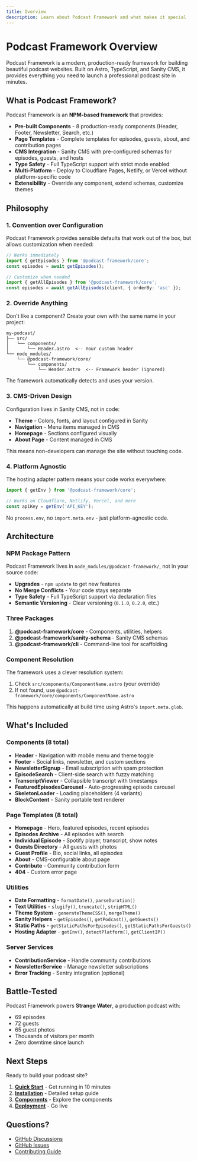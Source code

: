 ```yaml
---
title: Overview
description: Learn about Podcast Framework and what makes it special
---
```


# Podcast Framework Overview

Podcast Framework is a modern, production-ready framework for building beautiful podcast websites. Built on Astro, TypeScript, and Sanity CMS, it provides everything you need to launch a professional podcast site in minutes.

## What is Podcast Framework?

Podcast Framework is an **NPM-based framework** that provides:

- **Pre-built Components** - 8 production-ready components (Header, Footer, Newsletter, Search, etc.)
- **Page Templates** - Complete templates for episodes, guests, about, and contribution pages
- **CMS Integration** - Sanity CMS with pre-configured schemas for episodes, guests, and hosts
- **Type Safety** - Full TypeScript support with strict mode enabled
- **Multi-Platform** - Deploy to Cloudflare Pages, Netlify, or Vercel without platform-specific code
- **Extensibility** - Override any component, extend schemas, customize themes

## Philosophy

### 1. Convention over Configuration

Podcast Framework provides sensible defaults that work out of the box, but allows customization when needed:

```typescript
// Works immediately
import { getEpisodes } from '@podcast-framework/core';
const episodes = await getEpisodes();

// Customize when needed
import { getAllEpisodes } from '@podcast-framework/core';
const episodes = await getAllEpisodes(client, { orderBy: 'asc' });
```

### 2. Override Anything

Don't like a component? Create your own with the same name in your project:

```
my-podcast/
├── src/
│   └── components/
│       └── Header.astro  <-- Your custom header
└── node_modules/
    └── @podcast-framework/core/
        └── components/
            └── Header.astro  <-- Framework header (ignored)
```

The framework automatically detects and uses your version.

### 3. CMS-Driven Design

Configuration lives in Sanity CMS, not in code:

- **Theme** - Colors, fonts, and layout configured in Sanity
- **Navigation** - Menu items managed in CMS
- **Homepage** - Sections configured visually
- **About Page** - Content managed in CMS

This means non-developers can manage the site without touching code.

### 4. Platform Agnostic

The hosting adapter pattern means your code works everywhere:

```typescript
import { getEnv } from '@podcast-framework/core';

// Works on Cloudflare, Netlify, Vercel, and more
const apiKey = getEnv('API_KEY');
```

No `process.env`, no `import.meta.env` - just platform-agnostic code.

## Architecture

### NPM Package Pattern

Podcast Framework lives in `node_modules/@podcast-framework/`, not in your source code:

- **Upgrades** - `npm update` to get new features
- **No Merge Conflicts** - Your code stays separate
- **Type Safety** - Full TypeScript support via declaration files
- **Semantic Versioning** - Clear versioning (`0.1.0`, `0.2.0`, etc.)

### Three Packages

1. **@podcast-framework/core** - Components, utilities, helpers
2. **@podcast-framework/sanity-schema** - Sanity CMS schemas
3. **@podcast-framework/cli** - Command-line tool for scaffolding

### Component Resolution

The framework uses a clever resolution system:

1. Check `src/components/ComponentName.astro` (your override)
2. If not found, use `@podcast-framework/core/components/ComponentName.astro`

This happens automatically at build time using Astro's `import.meta.glob`.

## What's Included

### Components (8 total)

- **Header** - Navigation with mobile menu and theme toggle
- **Footer** - Social links, newsletter, and custom sections
- **NewsletterSignup** - Email subscription with spam protection
- **EpisodeSearch** - Client-side search with fuzzy matching
- **TranscriptViewer** - Collapsible transcript with timestamps
- **FeaturedEpisodesCarousel** - Auto-progressing episode carousel
- **SkeletonLoader** - Loading placeholders (4 variants)
- **BlockContent** - Sanity portable text renderer

### Page Templates (8 total)

- **Homepage** - Hero, featured episodes, recent episodes
- **Episodes Archive** - All episodes with search
- **Individual Episode** - Spotify player, transcript, show notes
- **Guests Directory** - All guests with photos
- **Guest Profile** - Bio, social links, all episodes
- **About** - CMS-configurable about page
- **Contribute** - Community contribution form
- **404** - Custom error page

### Utilities

- **Date Formatting** - `formatDate()`, `parseDuration()`
- **Text Utilities** - `slugify()`, `truncate()`, `stripHTML()`
- **Theme System** - `generateThemeCSS()`, `mergeTheme()`
- **Sanity Helpers** - `getEpisodes()`, `getPodcast()`, `getGuests()`
- **Static Paths** - `getStaticPathsForEpisodes()`, `getStaticPathsForGuests()`
- **Hosting Adapter** - `getEnv()`, `detectPlatform()`, `getClientIP()`

### Server Services

- **ContributionService** - Handle community contributions
- **NewsletterService** - Manage newsletter subscriptions
- **Error Tracking** - Sentry integration (optional)

## Battle-Tested

Podcast Framework powers **Strange Water**, a production podcast with:

- 69 episodes
- 72 guests
- 65 guest photos
- Thousands of visitors per month
- Zero downtime since launch

## Next Steps

Ready to build your podcast site?

1. **[Quick Start](/getting-started/quick-start/)** - Get running in 10 minutes
2. **[Installation](/getting-started/installation/)** - Detailed setup guide
3. **[Components](/components/overview/)** - Explore the components
4. **[Deployment](/deployment/cloudflare-pages/)** - Go live

## Questions?

- [GitHub Discussions](https://github.com/podcast-framework/podcast-framework/discussions)
- [GitHub Issues](https://github.com/podcast-framework/podcast-framework/issues)
- [Contributing Guide](/contributing/guidelines/)
